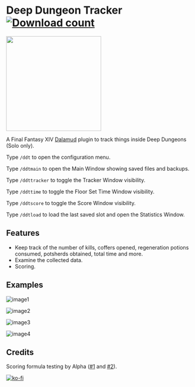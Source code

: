 # Deep Dungeon Tracker [![Download count](https://img.shields.io/endpoint?url=https://vz32sgcoal.execute-api.us-east-1.amazonaws.com/DeepDungeonTracker)](https://github.com/marconsou/deep-dungeon-tracker)
<img src="https://user-images.githubusercontent.com/27457164/195154649-f18da733-842a-4a77-ac72-9fad9343bbad.png" width="256" height="256">

A Final Fantasy XIV [Dalamud](https://github.com/goatcorp/Dalamud) plugin to track things inside Deep Dungeons (Solo only).

Type `/ddt` to open the configuration menu.

Type `/ddtmain` to open the Main Window showing saved files and backups.

Type `/ddttracker` to toggle the Tracker Window visibility.

Type `/ddttime` to toggle the Floor Set Time Window visibility.

Type `/ddtscore` to toggle the Score Window visibility.

Type `/ddtload` to load the last saved slot and open the Statistics Window.

## Features
- Keep track of the number of kills, coffers opened, regeneration potions consumed, potsherds obtained, total time and more.
- Examine the collected data.
- Scoring.

## Examples
![image1](https://user-images.githubusercontent.com/27457164/206748558-13186221-83b2-4bc2-9513-2dd1507ec1ea.png)

![image2](https://user-images.githubusercontent.com/27457164/231744638-fddc95fd-e745-44fb-8ec3-0c746ba396b7.png)

![image3](https://user-images.githubusercontent.com/27457164/231744641-442f307e-5af0-446a-a3e2-56e3a1763974.png)

![image4](https://user-images.githubusercontent.com/27457164/231744643-c7477507-2054-4ce1-becd-20f82a175486.png)

## Credits
Scoring formula testing by Alpha ([#1](https://docs.google.com/document/d/1MnR2Xtj2lol1LESgscI6yi_1xcAeP3FBwJecbD-EiwE) and [#2](https://docs.google.com/spreadsheets/d/1FJGDlSI7yHVVoD3wXRYDjxMWfId8QOkEZkRXpZgH9Yk)).

[![ko-fi](https://ko-fi.com/img/githubbutton_sm.svg)](https://ko-fi.com/marconsou)
